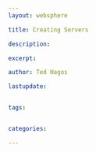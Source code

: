 ```yaml
---
layout: websphere

title: Creating Servers

description: 

excerpt: 

author: Ted Hagos

lastupdate: 


tags:


categories:

---
```



